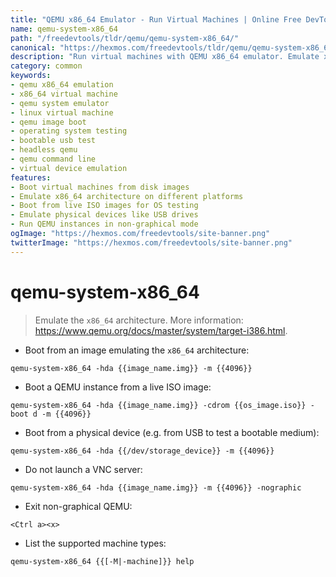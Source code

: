 ```yaml
---
title: "QEMU x86_64 Emulator - Run Virtual Machines | Online Free DevTools by Hexmos"
name: qemu-system-x86_64
path: "/freedevtools/tldr/qemu/qemu-system-x86_64/"
canonical: "https://hexmos.com/freedevtools/tldr/qemu/qemu-system-x86_64/"
description: "Run virtual machines with QEMU x86_64 emulator. Emulate x86_64 architecture, boot from images, and test operating systems. Free online tool, no registration required."
category: common
keywords:
- qemu x86_64 emulation
- x86_64 virtual machine
- qemu system emulator
- linux virtual machine
- qemu image boot
- operating system testing
- bootable usb test
- headless qemu
- qemu command line
- virtual device emulation
features:
- Boot virtual machines from disk images
- Emulate x86_64 architecture on different platforms
- Boot from live ISO images for OS testing
- Emulate physical devices like USB drives
- Run QEMU instances in non-graphical mode
ogImage: "https://hexmos.com/freedevtools/site-banner.png"
twitterImage: "https://hexmos.com/freedevtools/site-banner.png"
---
```


# qemu-system-x86_64

> Emulate the `x86_64` architecture.
> More information: <https://www.qemu.org/docs/master/system/target-i386.html>.

- Boot from an image emulating the `x86_64` architecture:

`qemu-system-x86_64 -hda {{image_name.img}} -m {{4096}}`

- Boot a QEMU instance from a live ISO image:

`qemu-system-x86_64 -hda {{image_name.img}} -cdrom {{os_image.iso}} -boot d -m {{4096}}`

- Boot from a physical device (e.g. from USB to test a bootable medium):

`qemu-system-x86_64 -hda {{/dev/storage_device}} -m {{4096}}`

- Do not launch a VNC server:

`qemu-system-x86_64 -hda {{image_name.img}} -m {{4096}} -nographic`

- Exit non-graphical QEMU:

`<Ctrl a><x>`

- List the supported machine types:

`qemu-system-x86_64 {{[-M|-machine]}} help`
